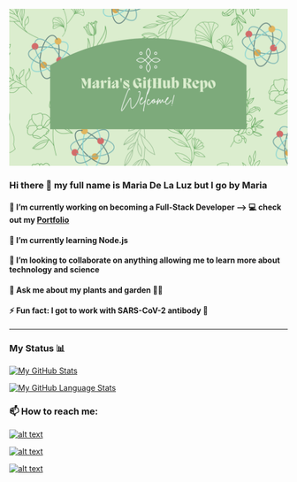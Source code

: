 ![screen-gif](./assets/images/canvaGitHubHeader.png)
### Hi there 👋 my full name is Maria De La Luz but I go by Maria

#### 🔭 I’m currently working on becoming a Full-Stack Developer --> 💻 check out my [Portfolio](https://delaluz12.github.io/Portfolio/)

#### 🌱 I’m currently learning Node.js

#### 👯 I’m looking to collaborate on anything allowing me to learn more about technology and science

#### 💬 Ask me about my plants and garden 🌺🌿

#### ⚡ Fun fact: I got to work with SARS-CoV-2 antibody 🔬
---------------------------

### My Status 📊

[![My GitHub Stats](https://github-readme-stats.vercel.app/api/?username=delaluz12&count_private=true&theme=cobalt&show_icons=true)]()

[![My GitHub Language Stats](https://github-readme-stats.vercel.app/api/top-langs/?username=delaluz12&langs_count=5&theme=cobalt)]()

### 📫 How to reach me:

[![alt text](https://img.shields.io/badge/-LinkedIn-0e76a8?style=plastic&logo=linkedIn)](https://www.linkedin.com/in/mariadllrm/)

[![alt text](https://img.shields.io/badge/-Instagram-833AB4?style=plastic&logo=Instagram)](https://www.instagram.com/c12vida_/)


[![alt text](https://img.shields.io/badge/email-c12vida%40gmail.com-green?style=plastic)](mailto:c12vida@gmail.com)


<!--
**delaluz12/delaluz12** is a ✨ _special_ ✨ repository because its `README.md` (this file) appears on your GitHub profile.

Here are some ideas to get you started:

- 🔭 I’m currently working on ...
- 🌱 I’m currently learning ...
- 👯 I’m looking to collaborate on ...
- 🤔 I’m looking for help with ...
- 💬 Ask me about ...
- 📫 How to reach me: ...
- 😄 Pronouns: ...
- ⚡ Fun fact: ...
-->
